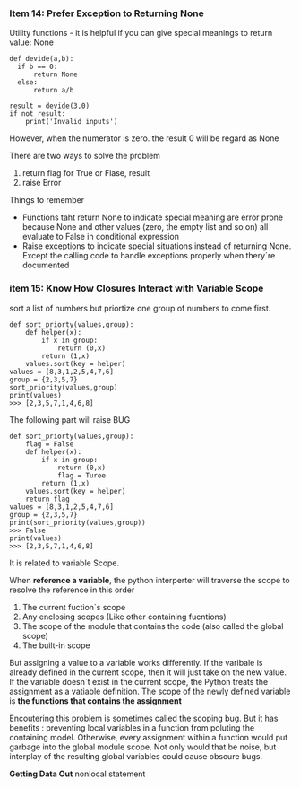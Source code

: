 
### Item 14: Prefer Exception to Returning None
Utility functions - it is helpful if you can give special meanings to return value: None
``` 
def devide(a,b):
  if b == 0:
      return None
  else:
      return a/b

result = devide(3,0)
if not result:
    print('Invalid inputs')
```
However, when the numerator is zero. the result 0 will be regard as None

There are two ways to solve the problem
1. return flag for True or Flase, result
2. raise Error

Things to remember
- Functions taht return None to indicate special meaning are error prone because None and other values (zero, the empty list and so on) all evaluate to False in conditional expression
- Raise exceptions to indicate special situations instead of returning None. Except the calling code to handle exceptions properly when thery\`re documented

### item 15: Know How Closures Interact with Variable Scope
sort a list of numbers but priortize one group of numbers to come first. 
```
def sort_priorty(values,group):
    def helper(x):
        if x in group:
            return (0,x)
        return (1,x)
    values.sort(key = helper)
values = [8,3,1,2,5,4,7,6]
group = {2,3,5,7}
sort_priority(values,group)
print(values)
>>> [2,3,5,7,1,4,6,8]
```
The following part will raise BUG
```
def sort_priorty(values,group):
    flag = False
    def helper(x):
        if x in group:
            return (0,x)
            flag = Turee
        return (1,x)
    values.sort(key = helper)
    return flag
values = [8,3,1,2,5,4,7,6]
group = {2,3,5,7}
print(sort_priority(values,group))
>>> False
print(values)
>>> [2,3,5,7,1,4,6,8]
```
It is related to variable Scope.

When **reference a variable**, the python interperter will traverse the scope to resolve the reference in this order
1. The current fuction\`s scope
2. Any enclosing scopes (Like other containing fucntions)
3. The scope of the module that contains the code (also called the global scope)
4. The built-in scope

But assigning a value to a variable works differently. 
If the varibale is already defined in the current scope, then it will just take on the new value. 
If the variable doesn\`t exist in the current scope, the Python treats the assignment as a vatiable definition.
The scope of the newly defined variable is **the functions that contains the assignment**

Encoutering this problem is sometimes called the scoping bug.
But it has benefits : preventing local variables in a function from poluting the containing model. Otherwise, every assignment within a function would put garbage into the global module scope. Not only would that be noise, but interplay of the resulting global variables could cause obscure bugs.

**Getting Data Out**
nonlocal statement



